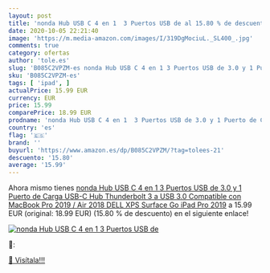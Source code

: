 ```yaml
---
layout: post
title: 'nonda Hub USB C 4 en 1  3 Puertos USB de al 15.80 % de descuento'
date: 2020-10-05 22:21:40
image: 'https://m.media-amazon.com/images/I/319DgMociuL._SL400_.jpg'
comments: true
category: ofertas
author: 'tole.es'
slug: 'B085C2VPZM-es nonda Hub USB C 4 en 1 3 Puertos USB de 3.0 y 1 Puerto de...'
sku: 'B085C2VPZM-es'
tags: [ 'ipad', ]
actualPrice: 15.99 EUR
currency: EUR
price: 15.99
comparePrice: 18.99 EUR
prodname: 'nonda Hub USB C 4 en 1  3 Puertos USB de 3.0 y 1 Puerto de Carga USB-C  Hub Thunderbolt 3 a USB 3.0  Compatible con MacBook Pro 2019 / Air 2018  DELL XPS  Surface Go  iPad Pro 2019'
country: 'es'
flag: '🇪🇸'
brand: ''
buyurl: 'https://www.amazon.es/dp/B085C2VPZM/?tag=tolees-21'
descuento: '15.80'
average: '15.99'
---
```


Ahora mismo tienes [nonda Hub USB C 4 en 1  3 Puertos USB de 3.0 y 1 Puerto de Carga USB-C  Hub Thunderbolt 3 a USB 3.0  Compatible con MacBook Pro 2019 / Air 2018  DELL XPS  Surface Go  iPad Pro 2019](https://www.amazon.es/dp/B085C2VPZM/?tag=tolees-21) a 15.99 EUR (original: 18.99 EUR) (15.80 %  de descuento) en el siguiente enlace!

[![nonda Hub USB C 4 en 1  3 Puertos USB de](https://m.media-amazon.com/images/I/319DgMociuL._SL400_.jpg)](https://www.amazon.es/dp/B085C2VPZM/?tag=tolees-21)

🔎:


[🛒 Visítala!!!](https://www.amazon.es/dp/B085C2VPZM/?tag=tolees-21)
